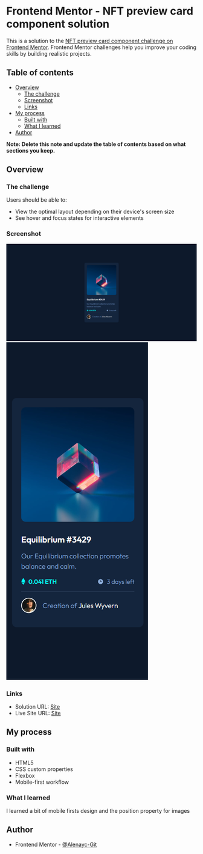 # Frontend Mentor - NFT preview card component solution

This is a solution to the [NFT preview card component challenge on Frontend Mentor](https://www.frontendmentor.io/challenges/nft-preview-card-component-SbdUL_w0U). Frontend Mentor challenges help you improve your coding skills by building realistic projects. 


## Table of contents

- [Overview](#overview)
  - [The challenge](#the-challenge)
  - [Screenshot](#screenshot)
  - [Links](#links)
- [My process](#my-process)
  - [Built with](#built-with)
  - [What I learned](#what-i-learned)
- [Author](#author)


**Note: Delete this note and update the table of contents based on what sections you keep.**

## Overview

### The challenge

Users should be able to:

- View the optimal layout depending on their device's screen size
- See hover and focus states for interactive elements

### Screenshot

![Desktop](./design/Desktop.png)
![Mobile](./design/Mobile.png)

### Links

- Solution URL: [Site]()
- Live Site URL: [Site]()

## My process

### Built with

- HTML5
- CSS custom properties
- Flexbox
- Mobile-first workflow


### What I learned

I learned a bit of mobile firsts design and the position property for images


## Author

- Frontend Mentor - [@Alenayc-Git](https://www.frontendmentor.io/profile/Alenayc-Git)